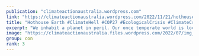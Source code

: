 ```yaml
---
publication: "climateactionaustralia.wordpress.com"
link: "https://climateactionaustralia.wordpress.com/2022/11/21/hothouse-earth-climatehell-cop27-ecologicalcrisis-climatecrisis-economiccrisis-tellthetruth-auspol/"
title: "Hothouse Earth #ClimateHell #COP27 #EcologicalCrisis #ClimateCrisis #EconomicCrisis #TellTheTruth #auspol"
excerpt: "We inhabit a planet in peril. Our once temperate world is locked on course to become a hothouse entirely of our own making. Hothouse Earth: an Inhabitant’s Guide provides a post-COP26 perspec…"
image: "https://climateactionaustralia.files.wordpress.com/2022/07/img_1376.jpg"
group: con
rank: 3
---
```

